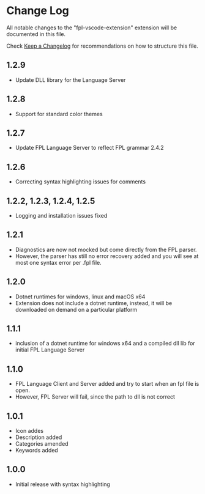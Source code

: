 # Change Log

All notable changes to the "fpl-vscode-extension" extension will be documented in this file.

Check [Keep a Changelog](http://keepachangelog.com/) for recommendations on how to structure this file.

## 1.2.9
* Update DLL library for the Language Server 

## 1.2.8
- Support for standard color themes

## 1.2.7
- Update FPL Language Server to reflect FPL grammar 2.4.2

## 1.2.6
- Correcting syntax highlighting issues for comments

## 1.2.2, 1.2.3, 1.2.4, 1.2.5
- Logging and installation issues fixed

## 1.2.1
- Diagnostics are now not mocked but come directly from the FPL parser.
- However, the parser has still no error recovery added and you will see at most one syntax error per .fpl file.

## 1.2.0
- Dotnet runtimes for windows, linux and macOS x64 
- Extension does not include a dotnet runtime, instead, it will be downloaded on demand on a particular platform

## 1.1.1
- inclusion of a dotnet runtime for windows x64 and a compiled dll lib for initial FPL Language Server 

## 1.1.0

- FPL Language Client and Server added and try to start when an fpl file is open. 
- However, FPL Server will fail, since the path to dll is not correct

## 1.0.1

- Icon addes
- Description added
- Categories amended
- Keywords added
## 1.0.0

- Initial release with syntax highlighting
